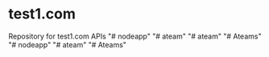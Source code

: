# test1.com
Repository for test1.com APIs
"# nodeapp" 
"# ateam" 
"# ateam" 
"# Ateams" 
"# nodeapp" 
"# ateam" 
"# Ateams" 
